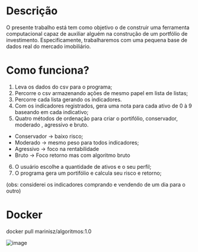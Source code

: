 # Descrição

O presente trabalho está tem como objetivo o de construir uma ferramenta computacional capaz de auxiliar alguém na construção de um portfólio de investimento. Especificamente, trabalharemos com uma pequena base de dados real do mercado imobiliário.

# Como funciona?

1. Leva os dados do csv para o programa;
2. Percorre o csv armazenando ações de mesmo papel em lista de listas;
3. Percorre cada lista gerando os indicadores.
4. Com os indicadores registrados, gera uma nota para cada ativo de 0 à 9 baseando em cada indicativo;
5. Quatro métodos de ordenação para criar o portifólio, conservador, moderado , agressivo e bruto.
  - Conservador -> baixo risco;
  - Moderado -> mesmo peso para todos indicadores;
  - Agressivo -> foco na rentabilidade
  - Bruto -> Foco retorno mas com algoritmo bruto
6. O usuário escolhe a quantidade de ativos e o seu perfil;
7. O programa gera um portifólio e calcula seu risco e retorno;

(obs: considerei os indicadores comprando e vendendo de um dia para o outro)

# Docker

docker pull marinisz/algoritmos:1.0


![image](https://user-images.githubusercontent.com/57442852/142782536-1c5764f7-f96c-4e59-b819-ca73ba7c64ba.png)
